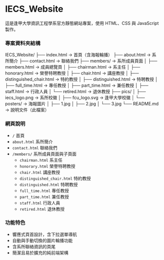 # IECS_Website

這是逢甲大學資訊工程學系官方靜態網站專案，使用 HTML、CSS 與 JavaScript 製作。

### 專案資料夾結構
IECS_Website/
├── index.html -> 首頁（含海報輪播）
├── about.html -> 系所簡介
├── contact.html -> 聯絡我們
├── members/ -> 系所成員頁面
│ ├── members.html -> 成員總覽頁
│ ├── chairman.html -> 系主任
│ ├── honorary.html -> 榮譽特聘教授
│ ├── chair.html -> 講座教授
│ ├── distinguished_chair.html -> 特約教授
│ ├── distinguished.html -> 特聘教授
│ ├── full_time.html -> 專任教授
│ ├── part_time.html -> 兼任教授
│ ├── staff.html -> 行政人員
│ └── retired.html -> 退休教授
├── pics/
│ ├── iecs_logo.png -> 系所校徽
│ ├── fcu_logo.svg -> 逢甲大學校徽
│ └── posters/ -> 海報圖片
│ ├── 1.jpg
│ ├── 2.jpg
│ └── 3.jpg
└── README.md -> 說明文件（此檔案）

### 網頁說明
- `/`           首頁
- `about.html`  系所簡介
- `contact.html` 聯絡我們
- `/members/`   系所成員頁面與子頁面
  - `chairman.html`           系主任
  - `honorary.html`           榮譽特聘教授
  - `chair.html`              講座教授
  - `distinguished_chair.html` 特約教授
  - `distinguished.html`      特聘教授
  - `full_time.html`          專任教授
  - `part_time.html`          兼任教授
  - `staff.html`              行政人員
  - `retired.html`            退休教授

### 功能特色
- 響應式頁首設計，含下拉選單導航
- 自動與手動切換的圖片輪播功能
- 含系所聯絡資訊的頁尾
- 簡潔且易於擴充的純前端架構
